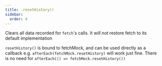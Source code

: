 ```yaml
---
title: .resetHistory()
sidebar:
  order: 4
---
```

Clears all data recorded for `fetch`'s calls. It _will not_ restore fetch to its default implementation

`resetHistory()` is bound to fetchMock, and can be used directly as a callback e.g. `afterEach(fetchMock.resetHistory)` will work just fine. There is no need for `afterEach(() => fetchMock.resetHistory())`
